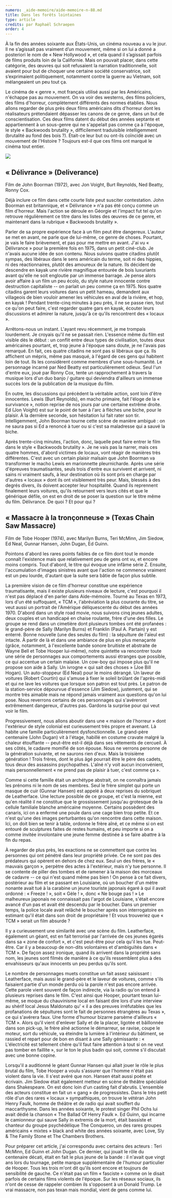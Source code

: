 ```yaml
---
numero: _aide-memoire/aide-memoire-n-88.md
title: Dans les forêts lointaines
type: article
credits: par Raphaël Schraepen
order: 4
---
```

À la fin des années soixante aux États-Unis, un cinéma nouveau a vu le jour. Il ne s’agissait pas vraiment d’un mouvement, même si on lui a donné a posteriori le nom de « New Hollywood », et cela quand il s’agissait parfois de films produits loin de la Californie. Mais on pouvait placer, dans cette catégorie, des œuvres qui soit refusaient la narration traditionnelle, soit avaient pour but de choquer une certaine société conservatrice, soit s’exprimaient politiquement, notamment contre la guerre au Vietnam, soit mélangeaient un peu tout ça. 

Le cinéma de « genre », mot français utilisé aussi par les Américains, n'échappe pas au mouvement. On va voir des westerns, des films policiers, des films d'horreur, complètement différents des normes établies. Nous allons regarder de plus près deux films américains dits d'horreur dont les réalisateurs prétendaient dépasser les canons de ce genre, dans un but de conscientisation. Ces deux films datent du début des années septante et appartiennent à un sous-genre qui ne s'appelait pas comme ça à l'époque, le style « Backwoods brutality », difficilement traduisible intelligemment (brutalité au fond des bois ?). Était-ce leur but ou ont-ils coïncidé avec un mouvement de l'Histoire ? Toujours est-il que ces films ont marqué le cinéma tout entier.

![](/assets/uploads/am88_p.8_schraepen.jpg)

## « Délivrance » (Deliverance)

Film de John Boorman (1972), avec Jon Voight, Burt Reynolds, Ned Beatty, Ronny Cox.

Déjà inclure ce film dans cette courte liste peut susciter contestation. John Boorman est britannique, et « Délivrance » n'a pas été conçu comme un film d'horreur. Mais l'action se déroule en Géorgie et l'impact fut tel qu'on retrouve régulièrement ce titre dans les listes des œuvres de ce genre, et maintenant dans la rubrique « Backwoods brutality ».

Parler de sa propre expérience face à un film peut être dangereux. L'auteur se met en avant, ne parle que de lui-même, ce genre de choses. Pourtant, je vais le faire brièvement, et pas pour me mettre en avant. J'ai vu « Délivrance » pour la première fois en 1975, dans un petit ciné-club. Je n'avais aucune idée de son contenu. Nous suivons quatre citadins plutôt sympas, des libéraux dans le sens américain du terme, soit ni des hippies, ni des réactionnaires, plutôt des amoureux de la nature. Ils décident de descendre en kayak une rivière magnifique entourée de bois luxuriants avant qu'elle ne soit engloutie par un immense barrage. Je pense alors avoir affaire à un film un peu écolo, du style nature innocente contre destruction capitaliste -- on parlait un peu comme ça en 1975. Nos quatre citadins garent leurs voitures dans un petit hameau, demandent aux villageois de bien vouloir amener les véhicules en aval de la rivière, et hop, en kayak ! Pendant trente-cinq minutes à peu près, il ne se passe rien, tout ce qu'on peut faire, c'est regarder quatre gars en kayak, écouter leurs discussions et admirer la nature, jusqu'à ce qu'ils rencontrent des « locaux ».

Arrêtons-nous un instant. L'ayant revu récemment, je me trompais lourdement. Je croyais qu'il ne se passait rien. L'essence même du film est visible dès le début : un conflit entre deux types de civilisation, toutes deux américaines pourtant, et, trop jeune à l'époque sans doute, je ne l'avais pas remarqué. En fait, ces quatre citadins ne sont pas si libéraux que ça. Ils affichent un mépris, même pas masqué, à l'égard de ces gens qui habitent loin de tout. Ils les considèrent comme membres d'une sous-humanité. Le personnage incarné par Ned Beatty est particulièrement odieux. Seul l'un d'entre eux, joué par Ronny Cox, tente un rapprochement à travers la musique lors d'un duo banjo / guitare qui deviendra d'ailleurs un immense succès lors de la publication de la musique du film.

En outre, les discussions qui précèdent la véritable action, sont loin d'être innocentes. Lewis (Burt Reynolds), en macho primaire, fait l'éloge de la « survivance », notion reprise de nos jours par une certaine extrême droite. Ed (Jon Voight) est sur le point de tuer à l'arc à flèches une biche, pour le plaisir. À la dernière seconde, son hésitation lui fait rater son tir. Intelligemment, John Boorman tourne cette scène de manière ambiguë : on ne saura pas si Ed a renoncé à tuer ou si c'est sa maladresse qui a sauvé la biche.

Après trente-cinq minutes, l'action, donc, laquelle peut faire entrer le film dans le style « Backwoods brutality ». Je ne vais pas la narrer, mais ces quatre hommes, d'abord victimes de locaux, vont réagir de manières très différentes. C'est avec un certain plaisir malsain que John Boorman va transformer le macho Lewis en marionnette pleurnicharde. Après une série d'épreuves traumatisantes, seuls trois d'entre eux survivent et arrivent, ni sains ni vraiment saufs, à leur destination où ils sont pris en charge par d'autres « locaux » dont ils ont visiblement très peur. Mais, blessés à des degrés divers, ils doivent accepter leur hospitalité. Quand ils reprennent finalement leurs voitures, qu'ils retournent vers leurs cités et que le générique défile, on est en droit de se poser la question sur le titre même du film. Délivrance. De quoi ? Et pour qui ?

## « Massacre à la tronçonneuse » (Texas Chain Saw Massacre)

Film de Tobe Hooper (1974), avec Marilyn Burns, Teri McMinn, Jim Siedow, Ed Neal, Gunnar Hansen, John Dugan, Ed Guinn.

Pointons d'abord les rares points faibles de ce film dont tout le monde connaît l'existence mais que relativement peu de gens ont vu, et encore moins compris. Tout d'abord, le titre qui évoque une infâme série Z. Ensuite, l'accumulation d'images sinistres avant que l'action ne commence vraiment est un peu lourde, d'autant que la suite sera bâtie de façon plus subtile.

La première vision de ce film d'horreur constitue une expérience traumatisante, mais il existe plusieurs niveaux de lecture, c'est pourquoi il n'est pas déplacé d'en parler dans Aide-mémoire. Tourné au Texas en 1973, lors d'un été suffoquant, « TCM », l'abréviation la plus courante du titre, se veut aussi un portrait de l'Amérique déliquescente du début des années 1970. D'abord dans un style road movie, nous suivons cinq jeunes adultes, deux couples et un handicapé en chaise roulante, frère d'une des filles. Le groupe se rend dans un cimetière dont plusieurs tombes ont été profanées : le grand-père de Sally (Marilyn Burns) et Franklin (Paul A. Partain) y est enterré. Bonne nouvelle (une des seules du film) : la sépulture de l'aïeul est intacte. À partir de là et dans une ambiance de plus en plus menaçante (grâce, notamment, à l'excellente bande sonore bruitiste et abstraite de Wayne Bell et Tobe Hooper lui-même), notre quintette va rencontrer toute une série de personnages aux comportements aussi étranges que possible, ce qui accentue un certain malaise. Un cow-boy qui impose plus qu'il ne propose son aide à Sally. Un ivrogne « qui sait des choses » (Joe Bill Hogan). Un auto-stoppeur (Ed Neal) pour le moins dérangé. Un laveur de voitures (Robert Courtin) qui s'amuse à fixer le soleil brûlant de l'après-midi et qui ne lave les voitures que lorsque son patron est tout près. Le patron de la station-service dépourvue d'essence (Jim Siedow), justement, qui se montre très aimable mais ne répond jamais vraiment aux questions qu'on lui pose. Nous reverrons certains de ces personnages qui s'avéreront extrêmement dangereux, d'autres pas. Gardons la surprise pour qui veut voir le film.

Progressivement, nous allons aboutir dans une « maison de l'horreur » dont l'extérieur de style colonial est curieusement très propre et avenant. Là habite une famille particulièrement dysfonctionnelle. Le grand-père centenaire (John Dugan) vit à l'étage, habillé en costume cravate malgré la chaleur étouffante -- peut-être est-il déjà dans ses vêtements de cercueil. À ses côtés, le cadavre momifié de son épouse. Nous ne verrons personne de la génération suivante, et ne saurons rien d'eux. Mais la troisième génération ! Trois frères, dont le plus âgé pourrait être le père des cadets, tous deux des assassins psychopathes. L'aîné n'y voit aucun inconvénient, mais personnellement « ne prend pas de plaisir à tuer, c'est comme ça ».

Comme si cette famille était un archétype abstrait, on ne connaîtra jamais les prénoms ni le nom de ses membres. Seul le frère simplet qui porte un masque de cuir (Gunnar Hansen) est appelé à deux reprises du sobriquet de Leatherface. Une lecture possible de ce groupe, et c'est la mienne, est qu'en réalité il ne constitue que le grossissement jusqu'au grotesque de la cellule familiale blanche américaine moyenne. Certains possèdent des canaris, ici on a enfermé une poule dans une cage bien trop petite. Et ce n'est qu'une des images perturbantes qu'on rencontre dans cette maison. Ici, on doit bien se tenir à table, ordonne le frère aîné, et ce même si on est entouré de sculptures faites de restes humains, et peu importe si on a comme invitée involontaire une jeune femme destinée à se faire abattre à la fin du repas.

À regarder de plus près, les exactions ne se commettent que contre les personnes qui ont pénétré dans leur propriété privée. Ce ne sont pas des prédateurs qui opèrent en dehors de chez eux. Seul un des frères, le « mauvais garçon », perpètre des actes à l'extérieur, mais n'y tue personne. Il se contente de piller des tombes et de ramener à la maison des morceaux de cadavre -- ce qui n'est quand même pas bien ! On pense à ce fait divers, postérieur au film et se passant en Louisiane, où un boucher d'un mètre nonante avait tué à la carabine un jeune touriste japonais égaré à qui il avait ordonné : « Freeze ! », soit « Gèle ! », donc « Ne bouge pas ! » Le malheureux japonais ne connaissait pas l'argot de Louisiane, s'était encore avancé d'un pas et avait été descendu par le boucher. Dans un premier temps, la police locale avait relâché le boucher après son interrogatoire en estimant qu'il était dans son droit de propriétaire ! Et vous trouveriez que « TCM » serait un film absurde ?

Il y a curieusement une similarité avec une scène du film. Leatherface, également un géant, est en fait terrorisé par l'arrivée de ces jeunes égarés dans sa « zone de confort », et c'est peut-être pour cela qu'il les tue. Peut-être. Car il y a beaucoup de non-dits volontaires et d'ambiguïtés dans « TCM ». De façon assez ironique, quand ils arrivent dans la propriété sans nom, les jeunes sont filmés de manière à ce qu'ils ressemblent plus à des envahisseurs qu'aux innocents un peu perdus qu'ils sont.

Le nombre de personnages muets constitue un fait assez saisissant : Leatherface, mais aussi le grand-père et le laveur de voitures, comme s'ils faisaient partie d'un monde perdu où la parole n'est pas encore arrivée. Cette parole vient souvent de façon indirecte, via la radio qu'on entend à plusieurs reprises dans le film. C'est ainsi que Hooper, pourtant texan lui-même, se moque du chauvinisme local en faisant dire lors d'une interview au shérif local Jesus Maldonato qu' « il a des preuves irréfutables que les profanations de sépultures sont le fait de personnes étrangères au Texas », ce qui s'avérera faux. Une forme d'humour bizarre parsème d'ailleurs « TCM ». Alors qu'il vient d'enlever Sally et de la placer, ligotée et bâillonnée dans son pick-up, le frère aîné actionne le démarreur, se ravise, coupe le moteur, sort du véhicule, va éteindre la lumière à l'intérieur du bâtiment, se rassied et repart pour de bon en disant à une Sally gémissante : « L'électricité est tellement chère qu'il faut faire attention à tout si on ne veut pas tomber en faillite », sur le ton le plus badin qui soit, comme s'il discutait avec une bonne copine.

Lorsqu'il a auditionné le géant Gunnar Hansen qui allait jouer le rôle le plus brutal du film, Tobe Hooper a voulu s'assurer que l'homme n'était pas violent dans la vie. Il s'est avéré que non. Hansen était aussi poète et écrivain. Jim Siedow était également metteur en scène de théâtre spécialisé dans Shakespeare. On est donc loin d'un casting fait d'abrutis. L'ensemble des acteurs constitue en fait un « gang » de progressistes. Dans le très petit rôle d'un des rares « locaux » sympathiques, on trouve le vétéran John Henry Faulk, homme de théâtre et de radio qui avait souffert du maccarthysme. Dans les années soixante, le protest singer Phil Ochs lui avait dédié la chanson « The Ballad Of Henry Faulk ». Ed Guinn, qui incarne le camionneur qui sauve Sally in extremis de la mort, était bassiste et chanteur du groupe psychédélique The Conqueroo, un des rares groupes américains « mixtes » black and white des années soixante, avec Love, Sly & The Family Stone et The Chambers Brothers.

Pour préparer cet article, j'ai correspondu avec certains des acteurs : Teri McMinn, Ed Guinn et John Dugan. Ce dernier, qui jouait le rôle du centenaire décati, était en fait le plus jeune de la bande : il n'avait que vingt ans lors du tournage, petite marque supplémentaire de l'humour particulier de Hooper. Tous les trois m'ont dit qu'ils sont encore et toujours de sensibilité de gauche. Ce n'était pas un film « fasciste » comme on le disait parfois de certains films violents de l'époque. Sur les réseaux sociaux, ils n'ont de cesse de rappeler combien ils s'opposent à un Donald Trump. Le vrai massacre, non pas texan mais mondial, vient de gens comme lui.
